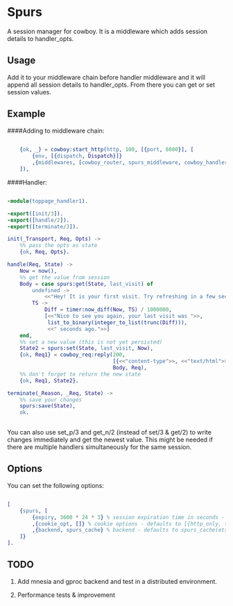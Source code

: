 Spurs
=====

A session manager for cowboy. It is a middleware which adds session details to handler_opts.

Usage
-----

Add it to your middleware chain before handler middleware and it will append all session details to handler_opts. From there you can get or set session values.

Example
------

####Adding to middleware chain:

```erlang
    
    {ok, _} = cowboy:start_http(http, 100, [{port, 8080}], [
    	{env, [{dispatch, Dispatch}]}
        ,{middlewares, [cowboy_router, spurs_middleware, cowboy_handler]}
	]),

```

####Handler:

```erlang

-module(toppage_handler1).

-export([init/3]).
-export([handle/2]).
-export([terminate/3]).

init(_Transport, Req, Opts) ->
    %% pass the opts as state
    {ok, Req, Opts}.

handle(Req, State) ->
    Now = now(),
    %% get the value from session
    Body = case spurs:get(State, last_visit) of
        undefined ->
            <<"Hey! It is your first visit. Try refreshing in a few seconds.">>;
        TS ->
            Diff = timer:now_diff(Now, TS) / 1000000,
            [<<"Nice to see you again, your last visit was ">>, 
             list_to_binary(integer_to_list(trunc(Diff))), 
             <<" seconds ago.">>]
    end,
    %% set a new value (this is not yet persisted)
    State2 = spurs:set(State, last_visit, Now),
    {ok, Req1} = cowboy_req:reply(200,
                                  [{<<"content-type">>, <<"text/html">>}],
                                  Body, Req),
    %% don't forget to return the new state
    {ok, Req1, State2}.

terminate(_Reason, _Req, State) ->
    %% save your changes
    spurs:save(State),
    ok.
    
```

You can also use set_p/3 and get_n/2 (instead of set/3 & get/2) to write changes immediately and get the newest value. This might be needed if there are multiple handlers simultaneously for the same session.

Options
--------
You can set the following options:

```erlang

[
    {spurs, [
        {expiry, 3600 * 24 * 3} % session expiration time in seconds - defaults to 3 days
        ,{cookie_opt, []} % cookie options - defaults to [{http_only, true}, {path, <<"/">>}]
        ,{backend, spurs_cache} % backend - defaults to spurs_cache(ets) --see todo
    ]}
].

```

TODO
----

1) Add mnesia and gproc backend and test in a distributed environment. 

2) Performance tests & improvement

